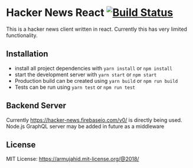 # Hacker News React [![Build Status](https://travis-ci.org/armujahid/hnreact.svg?branch=master)](https://travis-ci.org/armujahid/hnreact)

This is a hacker news client written in react. Currently this has very limited functionality.

## Installation

* install all project dependencies with `yarn install` or `npm install`
* start the development server with `yarn start` or `npm start`
* Production build can be created using  `yarn build` or `npm run build`
* Tests can be run using  `yarn test` or `npm run test`

## Backend Server

Currently https://hacker-news.firebaseio.com/v0/ is directly being used. Node.js GraphQL server may be added in future as a middleware

## License

MIT License: https://armujahid.mit-license.org/@2018/
